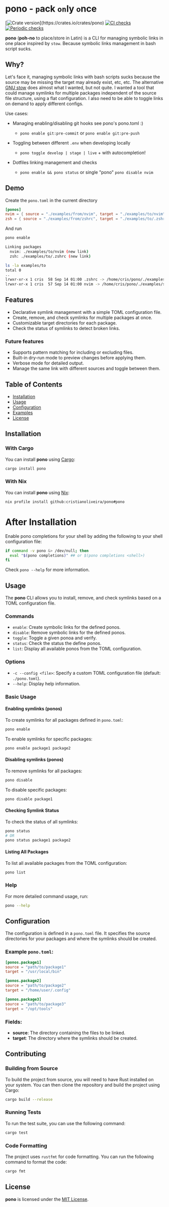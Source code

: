 # pono - `p`ack `on`ly `o`nce

[![Crate version](https://img.shields.io/crates/v/pono.svg?)](https://crates.io/crates/pono)
[![CI checks](https://github.com/cristianoliveira/pono/actions/workflows/on-push.yml/badge.svg)](https://github.com/cristianoliveira/pono/actions/workflows/on-push.yml)
[![Periodic checks](https://github.com/cristianoliveira/pono/actions/workflows/on-schedule-checks.yml/badge.svg)](https://github.com/cristianoliveira/pono/actions/workflows/on-schedule-checks.yml)

**pono** (__poh-no__ to place/store in Latin) is a CLI for managing symbolic links in one place inspired by `stow`. Because symbolic links management in bash script sucks.

## Why?

Let's face it, managing symbolic links with bash scripts sucks because the source may be missing the target may already exist, etc, etc. The alternative [GNU stow](https://www.gnu.org/software/stow/) does almost what I wanted, but not quite. I wanted a tool that could manage symlinks for multiple packages independent of the source file structure, using a flat configuration. I also need to be able to toggle links on demand to apply different configs.

Use cases: 

  - Managing enabling/disabling git hooks see pono's pono.toml :)
    - `pono enable git:pre-commit` or `pono enable git:pre-push`

  - Toggling between different `.env` when developing locally
    - `pono toggle develop | stage | live` + with autocompletion!

  - Dotfiles linking management and checks
    - `pono enable && pono status` or single "pono" `pono disable nvim`

## Demo

Create the `pono.toml` in the current directory
```toml
[ponos]
nvim = { source = "./examples/from/nvim", target = "./examples/to/nvim" }
zsh = { source = "./examples/from/zshrc", target = "./examples/to/.zshrc" }
```
And run
```bash
pono enable

Linking packages
  nvim: ./examples/to/nvim (new link)
  zsh: ./examples/to/.zshrc (new link)

ls -la examples/to                                                                                                                                                     [1:00:35]
total 0
..
lrwxr-xr-x 1 cris  58 Sep 14 01:00 .zshrc -> /home/cris/pono/./examples/src/zshrc
lrwxr-xr-x 1 cris  57 Sep 14 01:00 nvim -> /home/cris/pono/./examples/src/nvim
```

## Features

- Declarative symlink management with a simple TOML configuration file.
- Create, remove, and check symlinks for multiple packages at once.
- Customizable target directories for each package.
- Check the status of symlinks to detect broken links.

### Future features
- Supports pattern matching for including or excluding files.
- Built-in dry-run mode to preview changes before applying them.
- Verbose mode for detailed output.
- Manage the same link with different sources and toggle between them.

## Table of Contents

- [Installation](#installation)
- [Usage](#usage)
- [Configuration](#configuration)
- [Examples](#examples)
- [License](#license)

## Installation

### With Cargo

You can install **pono** using [Cargo](https://doc.rust-lang.org/cargo/):

```bash
cargo install pono
```

### With Nix

You can install **pono** using [Nix](https://nixos.org/):

```bash
nix profile install github:cristianoliveira/pono#pono
```

# After Installation

Enable pono completions for your shell by adding the following to your shell configuration file:

```bash
if command -v pono &> /dev/null; then
  eval "$(pono completions)" ## or $(pono completions <shell>)
fi
```

Check `pono --help` for more information.

## Usage

The **pono** CLI allows you to install, remove, and check symlinks based on a TOML configuration file.

### Commands

- `enable`: Create symbolic links for the defined ponos.
- `disable`: Remove symbolic links for the defined ponos.
- `toggle`: Toggle a given ponoa and verify.
- `status`: Check the status the define ponos.
- `list`: Display all available ponos from the TOML configuration.

### Options

- `-c --config <file>`: Specify a custom TOML configuration file (default: `./pono.toml`).
- `--help`: Display help information.

### Basic Usage

#### Enabling symlinks (ponos)

To create symlinks for all packages defined in `pono.toml`:

```bash
pono enable
```

To enable symlinks for specific packages:

```bash
pono enable package1 package2
```

#### Disabling symlinks (ponos)

To remove symlinks for all packages:

```bash
pono disable
```

To disable specific packages:

```bash
pono disable package1
```

#### Checking Symlink Status

To check the status of all symlinks:

```bash
pono status
# OR
pono status package1 package2
```

#### Listing All Packages

To list all available packages from the TOML configuration:

```bash
pono list
```

### Help

For more detailed command usage, run:

```bash
pono --help
```

## Configuration

The configuration is defined in a `pono.toml` file. It specifies the source directories for your packages and where the symlinks should be created.

### Example `pono.toml`:

```toml
[ponos.package1]
source = "path/to/package1"
target = "/usr/local/bin"

[ponos.package2]
source = "path/to/package2"
target = "/home/user/.config"

[ponos.package3]
source = "path/to/package3"
target = "/opt/tools"
```

### Fields:

- **source**: The directory containing the files to be linked.
- **target**: The directory where the symlinks should be created.

## Contributing

### Building from Source

To build the project from source, you will need to have Rust installed on your system. You can then clone the repository and build the project using Cargo:

```bash
cargo build --release
```

### Running Tests

To run the test suite, you can use the following command:

```bash
cargo test
```

### Code Formatting

The project uses `rustfmt` for code formatting. You can run the following command to format the code:

```bash
cargo fmt
```

## License

**pono** is licensed under the [MIT License](LICENSE).

